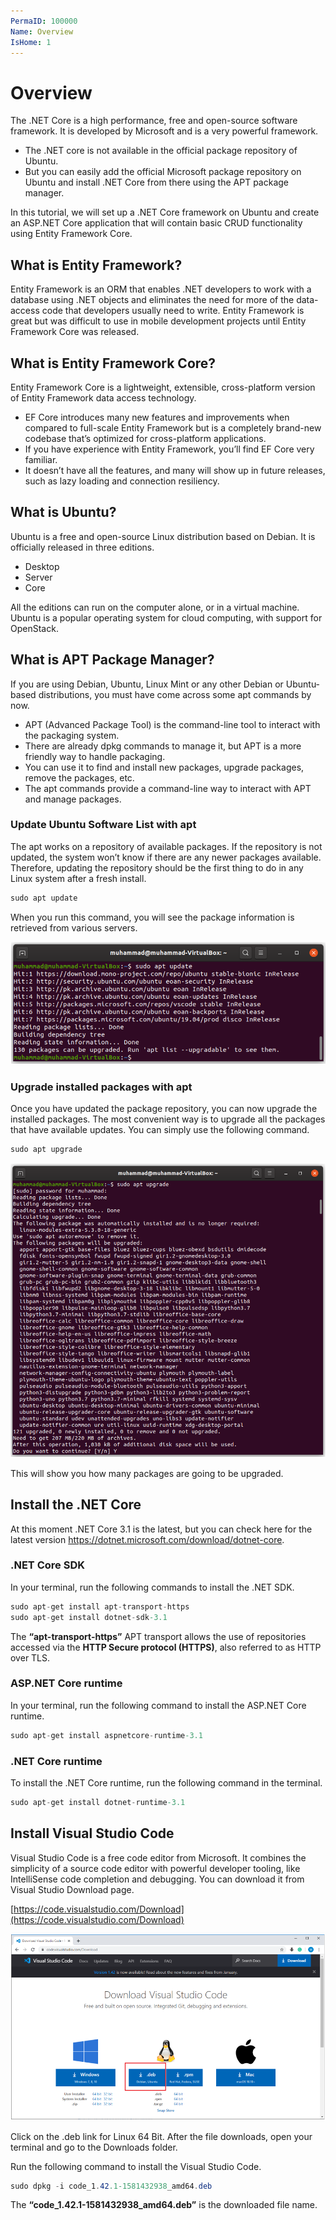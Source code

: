 ```yaml
---
PermaID: 100000
Name: Overview
IsHome: 1
---
```


# Overview

The .NET Core is a high performance, free and open-source software framework. It is developed by Microsoft and is a very powerful framework. 

 - The .NET core is not available in the official package repository of Ubuntu. 
 - But you can easily add the official Microsoft package repository on Ubuntu and install .NET Core from there using the APT package manager.

In this tutorial, we will set up a .NET Core framework on Ubuntu and create an ASP.NET Core application that will contain basic CRUD functionality using Entity Framework Core.

## What is Entity Framework?

Entity Framework is an ORM that enables .NET developers to work with a database using .NET objects and eliminates the need for more of the data-access code that developers usually need to write. Entity Framework is great but was difficult to use in mobile development projects until Entity Framework Core was released. 

## What is Entity Framework Core?    

Entity Framework Core is a lightweight, extensible, cross-platform version of Entity Framework data access technology. 

 - EF Core introduces many new features and improvements when compared to full-scale Entity Framework but is a completely brand-new codebase that’s optimized for cross-platform applications. 
 - If you have experience with Entity Framework, you’ll find EF Core very familiar. 
 - It doesn’t have all the features, and many will show up in future releases, such as lazy loading and connection resiliency.

## What is Ubuntu?

Ubuntu is a free and open-source Linux distribution based on Debian. It is officially released in three editions. 

 - Desktop
 - Server
 - Core

All the editions can run on the computer alone, or in a virtual machine. Ubuntu is a popular operating system for cloud computing, with support for OpenStack.

## What is APT Package Manager?

If you are using Debian, Ubuntu, Linux Mint or any other Debian or Ubuntu-based distributions, you must have come across some apt commands by now.

 - APT (Advanced Package Tool) is the command-line tool to interact with the packaging system. 
 - There are already dpkg commands to manage it, but APT is a more friendly way to handle packaging. 
 - You can use it to find and install new packages, upgrade packages, remove the packages, etc.
 - The apt commands provide a command-line way to interact with APT and manage packages.

### Update Ubuntu Software List with apt

The apt works on a repository of available packages. If the repository is not updated, the system won’t know if there are any newer packages available. Therefore, updating the repository should be the first thing to do in any Linux system after a fresh install.

```csharp
sudo apt update
```

When you run this command, you will see the package information is retrieved from various servers.

<img src="images/overview-1.png">

### Upgrade installed packages with apt

Once you have updated the package repository, you can now upgrade the installed packages. The most convenient way is to upgrade all the packages that have available updates. You can simply use the following command. 

```csharp
sudo apt upgrade
```

<img src="images/overview-2.png">

This will show you how many packages are going to be upgraded.

## Install the .NET Core

At this moment .NET Core 3.1 is the latest, but you can check here for the latest version https://dotnet.microsoft.com/download/dotnet-core.

### .NET Core SDK

In your terminal, run the following commands to install the .NET SDK.

```csharp
sudo apt-get install apt-transport-https
sudo apt-get install dotnet-sdk-3.1
```
The **“apt-transport-https”** APT transport allows the use of repositories accessed via the **HTTP Secure protocol (HTTPS)**, also referred to as HTTP over TLS.

### ASP.NET Core runtime

In your terminal, run the following command to install the ASP.NET Core runtime.

```csharp
sudo apt-get install aspnetcore-runtime-3.1
```

### .NET Core runtime

To install the .NET Core runtime, run the following command in the terminal.

```csharp
sudo apt-get install dotnet-runtime-3.1
```

## Install Visual Studio Code

Visual Studio Code is a free code editor from Microsoft. It combines the simplicity of a source code editor with powerful developer tooling, like IntelliSense code completion and debugging. You can download it from Visual Studio Download page.

[https://code.visualstudio.com/Download](https://code.visualstudio.com/Download)

<img src="images/overview-3.png">

Click on the .deb link for Linux 64 Bit. After the file downloads, open your terminal and go to the Downloads folder.

Run the following command to install the Visual Studio Code.

```csharp
sudo dpkg -i code_1.42.1-1581432938_amd64.deb
```
The **“code_1.42.1-1581432938_amd64.deb”** is the downloaded file name.
